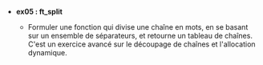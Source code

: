 - **ex05 : ft_split**

  - Formuler une fonction qui divise une chaîne en mots, en se basant sur un ensemble de séparateurs, et retourne un tableau de chaînes. C'est un exercice avancé sur le découpage de chaînes et l'allocation dynamique.
